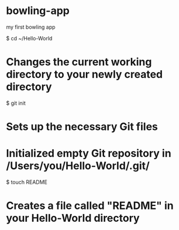 bowling-app
===========

my first bowling app



$ cd ~/Hello-World
# Changes the current working directory to your newly created directory


$ git init
# Sets up the necessary Git files

# Initialized empty Git repository in /Users/you/Hello-World/.git/

$ touch README
# Creates a file called "README" in your Hello-World directory